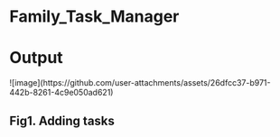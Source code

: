 # Family_Task_Manager
<h1>Output</h1>
![image](https://github.com/user-attachments/assets/26dfcc37-b971-442b-8261-4c9e050ad621)
<h2>Fig1. Adding tasks</h2>
